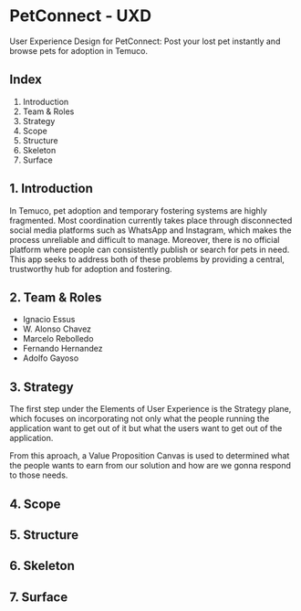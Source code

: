 # PetConnect - UXD

User Experience Design for PetConnect: Post your lost pet instantly and browse pets for adoption in Temuco.

## Index

1. Introduction
2. Team & Roles
3. Strategy
4. Scope
5. Structure
6. Skeleton
7. Surface


## 1. Introduction
In Temuco, pet adoption and temporary fostering systems are highly fragmented. Most coordination currently takes place through disconnected social media platforms such as WhatsApp and Instagram, which makes the process unreliable and difficult to manage. Moreover, there is no official platform where people can consistently publish or search for pets in need. This app seeks to address both of these problems by providing a central, trustworthy hub for adoption and fostering.

## 2. Team & Roles
- Ignacio Essus
- W. Alonso Chavez
- Marcelo Rebolledo                                                              
- Fernando Hernandez
- Adolfo Gayoso

## 3. Strategy
The first step under the Elements of User Experience is the Strategy plane, which focuses on incorporating not only what the people running the application want to get out of it but what the users want to get out of the application.

From this aproach, a Value Proposition Canvas is used to determined what the people wants to earn from our solution and how are we gonna respond to those needs.

## 4. Scope
## 5. Structure
## 6. Skeleton
## 7. Surface
